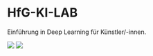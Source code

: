 # HfG-KI-LAB

Einführung in Deep Learning für Künstler/-innen.

![](https://github.com/jwb95/HfG-KI-LAB/blob/main/Code/shadowofthecolossus.png)
![](https://github.com/jwb95/HfG-KI-LAB/blob/main/Lektion%201%20-%20StyleGAN2/media/interpolations/3_interp_met.png?raw=true)

